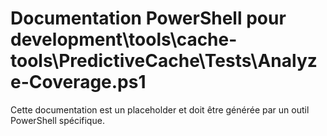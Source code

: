# Documentation PowerShell pour development\tools\cache-tools\PredictiveCache\Tests\Analyze-Coverage.ps1

Cette documentation est un placeholder et doit être générée par un outil PowerShell spécifique.
